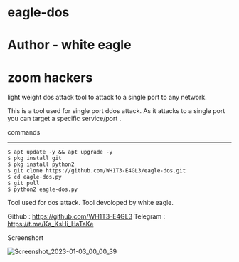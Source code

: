# eagle-dos
# Author - white eagle
# zoom hackers

light weight dos attack tool to attack to a single port to any network.


This is a  tool used for single port ddos attack. As  it attacks to a single port you can target a specific service/port .

commands
_______________
	$ apt update -y && apt upgrade -y
	$ pkg install git
	$ pkg install python2
	$ git clone https://github.com/WH1T3-E4GL3/eagle-dos.git
	$ cd eagle-dos.py
	$ git pull
	$ python2 eagle-dos.py
 


Tool used for dos attack.
Tool devoloped by white eagle.

Github   : https://github.com/WH1T3-E4GL3
Telegram : https://t.me/Ka_KsHi_HaTaKe
	
Screenshort
	

![Screenshot_2023-01-03_00_00_39](https://user-images.githubusercontent.com/118425907/210303061-327641e9-03f3-497f-a24b-cb7ecc01a991.png)
